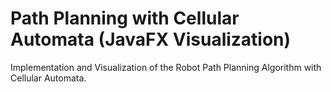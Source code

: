 # Path Planning with Cellular Automata (JavaFX Visualization)

Implementation and Visualization of the Robot Path Planning Algorithm with Cellular Automata.


